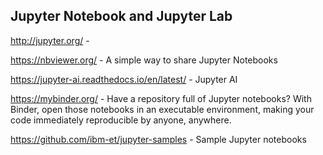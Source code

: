 ## Jupyter Notebook and Jupyter Lab

http://jupyter.org/ - 

https://nbviewer.org/ - A simple way to share Jupyter Notebooks

https://jupyter-ai.readthedocs.io/en/latest/ - Jupyter AI

https://mybinder.org/ - Have a repository full of Jupyter notebooks? With Binder, open those notebooks in an executable environment, making your code immediately reproducible by anyone, anywhere.

https://github.com/ibm-et/jupyter-samples - Sample Jupyter notebooks